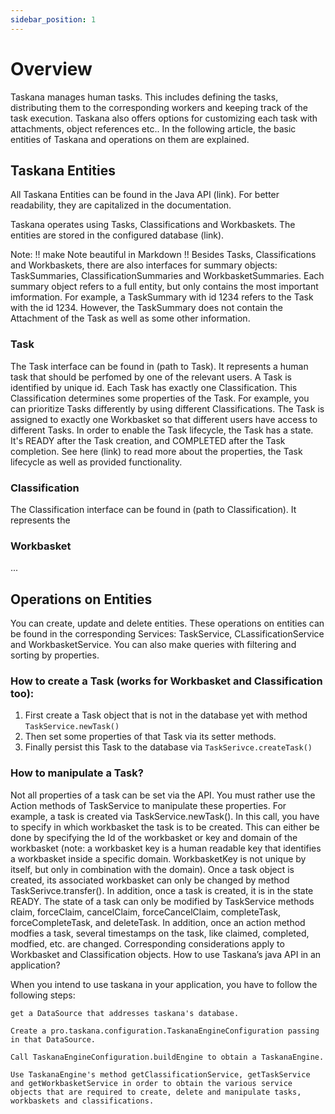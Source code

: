 ```yaml
---
sidebar_position: 1
---
```


# Overview

Taskana manages human tasks. This includes defining the tasks, distributing them to the corresponding workers and keeping track of the task execution. Taskana also offers options for customizing each task with attachments, object references etc.. In the following article, the basic entities of Taskana and operations on them are explained.

## Taskana Entities
All Taskana Entities can be found in the Java API (link). For better readability, they are capitalized in the documentation. 

Taskana operates using Tasks, Classifications and Workbaskets. The entities are stored in the configured database (link). 

Note: !! make Note beautiful in Markdown !! Besides Tasks, Classifications and Workbaskets, there are also interfaces for summary objects: TaskSummaries, ClassificationSummaries and WorkbasketSummaries. Each summary object refers to a full entity, but only contains the most important imformation. For example, a TaskSummary with id 1234 refers to the Task with the id 1234. However, the TaskSummary does not contain the Attachment of the Task as well as some other information.

### Task

The Task interface can be found in (path to Task). It represents a human task that should be perfomed by one of the relevant users. A Task is identified by unique id. Each Task has exactly one Classification. This Classification determines some properties of the Task. For example, you can prioritize Tasks differently by using different Classifications. The Task is assigned to exactly one Workbasket so that different users have access to different Tasks. In order to enable the Task lifecycle, the Task has a state. It's READY after the Task creation, and COMPLETED after the Task completion. See here (link) to read more about the properties, the Task lifecycle as well as provided functionality. 

### Classification

The Classification interface can be found in (path to Classification). It represents the 

### Workbasket

...

## Operations on Entities
You can create, update and delete entities. These operations on entities can be found in the corresponding Services: TaskService, CLassificationService and WorkbasketService. You can also make queries with filtering and sorting by properties.  

### How to create a Task (works for Workbasket and Classification too): 
1. First create a Task object that is not in the database yet with method 
    ```TaskService.newTask()```
2. Then set some properties of that Task via its setter methods.
3. Finally persist this Task to the database via ```TaskSerivce.createTask()```

### How to manipulate a Task?


Not all properties of a task can be set via the API. You must rather use the Action methods of TaskService to manipulate these properties.
For example, a task is created via TaskService.newTask(). In this call, you have to specify in which workbasket the task is to be created. This can either be done by specifying the Id of the workbasket or key and domain of the workbasket (note: a workbasket key is a human readable key that identifies a workbasket inside a specific domain. WorkbasketKey is not unique by itself, but only in combination with the domain).
Once a task object is created, its associated workbasket can only be changed by method TaskSerivce.transfer().
In addition, once a task is created, it is in the state READY. The state of a task can only be modified by TaskService methods claim, forceClaim, cancelClaim, forceCancelClaim, completeTask, forceCompleteTask, and deleteTask.
In addition, once an action method modfies a task, several timestamps on the task, like claimed, completed, modfied, etc. are changed.
Corresponding considerations apply to Workbasket and Classification objects.
How to use Taskana’s java API in an application?

 

When you intend to use taskana in your application, you have to follow the following steps:

    get a DataSource that addresses taskana's database.

    Create a pro.taskana.configuration.TaskanaEngineConfiguration passing in that DataSource.

    Call TaskanaEngineConfiguration.buildEngine to obtain a TaskanaEngine.

    Use TaskanaEngine's method getClassificationService, getTaskService and getWorkbasketService in order to obtain the various service objects that are required to create, delete and manipulate tasks, workbaskets and classifications.
